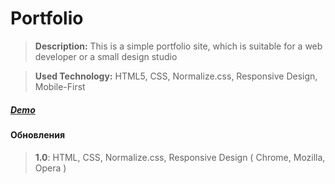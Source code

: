 # Portfolio

>**Description:** This is a simple portfolio site, which is suitable for a web developer or a small design studio

>**Used Technology:** HTML5, CSS, Normalize.css, Responsive Design, Mobile-First

##### [**Demo**](https://cdn.rawgit.com/smart-com/portfolio/master/index.html)

#### Обновления

> **1.0**: HTML, CSS, Normalize.css, Responsive Design ( Chrome, Mozilla, Opera )